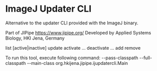 # ImageJ Updater CLI

Alternative to the updater CLI provided with the ImageJ binary.

Part of JIPipe https://www.jipipe.org/
Developed by Applied Systems Biology, HKI Jena, Germany

list [active|inactive]
update
activate <Update Site Name> <Update Site Name> ...
deactivate <Update Site Name> <Update Site Name> ...
add <Update Site Name> <URL>
remove <Update Site Name>

To run this tool, execute following command:
<ImageJ executable> --pass-classpath --full-classpath --main-class org.hkijena.jipipe.ijupdatercli.Main